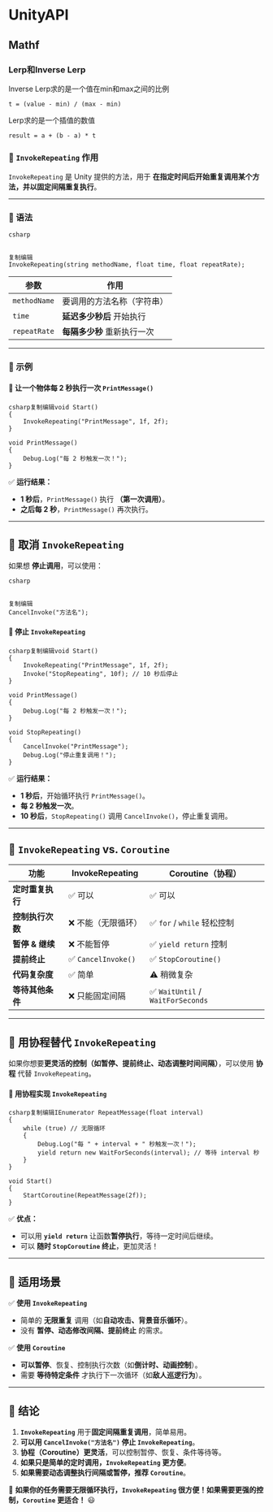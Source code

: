 # UnityAPI

## Mathf

### Lerp和Inverse Lerp

Inverse Lerp求的是一个值在min和max之间的比例

```
t = (value - min) / (max - min)
```

Lerp求的是一个插值的数值

```
result = a + (b - a) * t
```

### **🔹 `InvokeRepeating` 作用**

`InvokeRepeating` 是 Unity 提供的方法，用于 **在指定时间后开始重复调用某个方法，并以固定间隔重复执行**。

------

### **🔹 语法**

```
csharp


复制编辑
InvokeRepeating(string methodName, float time, float repeatRate);
```

| 参数         | 作用                        |
| ------------ | --------------------------- |
| `methodName` | 要调用的方法名称（字符串）  |
| `time`       | **延迟多少秒后** 开始执行   |
| `repeatRate` | **每隔多少秒** 重新执行一次 |

------

### **🔹 示例**

#### **🌟 让一个物体每 2 秒执行一次 `PrintMessage()`**

```
csharp复制编辑void Start()
{
    InvokeRepeating("PrintMessage", 1f, 2f);
}

void PrintMessage()
{
    Debug.Log("每 2 秒触发一次！");
}
```

✅ **运行结果：**

- **1 秒后**，`PrintMessage()` 执行 **（第一次调用）**。
- **之后每 2 秒**，`PrintMessage()` 再次执行。

------

## **🔹 取消 `InvokeRepeating`**

如果想 **停止调用**，可以使用：

```
csharp


复制编辑
CancelInvoke("方法名");
```

#### **🌟 停止 `InvokeRepeating`**

```
csharp复制编辑void Start()
{
    InvokeRepeating("PrintMessage", 1f, 2f);
    Invoke("StopRepeating", 10f); // 10 秒后停止
}

void PrintMessage()
{
    Debug.Log("每 2 秒触发一次！");
}

void StopRepeating()
{
    CancelInvoke("PrintMessage");
    Debug.Log("停止重复调用！");
}
```

✅ **运行结果：**

- **1 秒后**，开始循环执行 `PrintMessage()`。
- **每 2 秒触发一次**。
- **10 秒后**，`StopRepeating()` 调用 `CancelInvoke()`，停止重复调用。

------

## **🔹 `InvokeRepeating` vs. `Coroutine`**

| **功能**         | **InvokeRepeating** | **Coroutine（协程）**            |
| ---------------- | ------------------- | -------------------------------- |
| **定时重复执行** | ✅ 可以              | ✅ 可以                           |
| **控制执行次数** | ❌ 不能（无限循环）  | ✅ `for` / `while` 轻松控制       |
| **暂停 & 继续**  | ❌ 不能暂停          | ✅ `yield return` 控制            |
| **提前终止**     | ✅ `CancelInvoke()`  | ✅ `StopCoroutine()`              |
| **代码复杂度**   | ✅ 简单              | ⚠ 稍微复杂                       |
| **等待其他条件** | ❌ 只能固定间隔      | ✅ `WaitUntil` / `WaitForSeconds` |

------

## **🔹 用协程替代 `InvokeRepeating`**

如果你想要**更灵活的控制（如暂停、提前终止、动态调整时间间隔）**，可以使用 **协程** 代替 `InvokeRepeating`。

#### **🌟 用协程实现 `InvokeRepeating`**

```
csharp复制编辑IEnumerator RepeatMessage(float interval)
{
    while (true) // 无限循环
    {
        Debug.Log("每 " + interval + " 秒触发一次！");
        yield return new WaitForSeconds(interval); // 等待 interval 秒
    }
}

void Start()
{
    StartCoroutine(RepeatMessage(2f));
}
```

✅ **优点：**

- 可以用 **`yield return`** 让函数**暂停执行**，等待一定时间后继续。
- 可以 **随时 `StopCoroutine` 终止**，更加灵活！

------

## **🔹 适用场景**

✅ **使用 `InvokeRepeating`**

- 简单的 **无限重复** 调用（如**自动攻击、背景音乐循环**）。
- 没有 **暂停、动态修改间隔、提前终止** 的需求。

✅ **使用 `Coroutine`**

- **可以暂停**、恢复、控制执行次数（如**倒计时、动画控制**）。
- 需要 **等待特定条件** 才执行下一次循环（如**敌人巡逻行为**）。

------

## **🔹 结论**

1. **`InvokeRepeating`** 用于**固定间隔重复调用**，简单易用。
2. **可以用 `CancelInvoke("方法名")` 停止 `InvokeRepeating`**。
3. **协程（Coroutine）更灵活**，可以控制暂停、恢复、条件等待等。
4. **如果只是简单的定时调用，`InvokeRepeating` 更方便**。
5. **如果需要动态调整执行间隔或暂停，推荐 `Coroutine`**。

🚀 **如果你的任务需要无限循环执行，`InvokeRepeating` 很方便！如果需要更强的控制，`Coroutine` 更适合！** 😃



